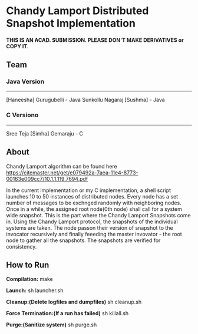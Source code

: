 # Chandy Lamport Distributed Snapshot Implementation
#### THIS IS AN ACAD. SUBMISSION. PLEASE DON'T MAKE DERIVATIVES or COPY IT.
## Team
### Java Version
--------
[Haneesha] Gurugubelli - Java
Sunkollu Nagaraj [Sushma] - Java

### C Versiono
--------
Sree Teja [Simha] Gemaraju - C

## About
Chandy Lamport algorithm can be found here 
https://citemaster.net/get/e079492a-7aea-11e4-8773-00163e009cc7/10.1.1.119.7694.pdf

In the current implementation or my C implementation, a shell script launches 10 to 50 instances of distributed nodes. Every node
has a set number of messages to be exchnged randomly with neighboring nodes. Once in a while, the assigned root node(0th node) shall call for 
a system wide snapshot. This is the part where the Chandy Lamport Snapshots come in. Using the Chandy Lamport protocol, the snapshots of the
individual systems are taken. The node passon their version of snapshot to the invocator recursively and finally feeeding the master 
invovator - the root node to gather all the snapshots. The snapshots are verified for consistency.

## How to Run
**Compilation:**
	make

**Launch:**
	sh launcher.sh

**Cleanup:(Delete logfiles and dumpfiles)**
	sh cleanup.sh

**Force Termination:(If a run has failed)**
	sh killall.sh

**Purge:(Sanitize system)**
	sh purge.sh
